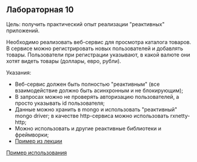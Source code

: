 ## Лабораторная 10

Цель: получить практический опыт реализации "реактивных" приложений.

Необходимо реализовать веб-сервис для просмотра каталога товаров. В сервисе можно
регистрировать новых пользователей и добавлять товары. Пользователи при регистрации 
указывают, в какой валюте они хотят видеть товары (доллары, евро, рубли).

Указания:
* Веб-сервис должен быть полностью "реактивным" (все взаимодействие должно быть асинхронным и не блокирующим);
* В запросах можно не проверять авторизацию пользователей, а просто указывать id пользователя;
* Данные можно хранить в mongo и использовать "реактивный" mongo driver; в качестве http-сервиса можно использовать rxnetty-http;
* Можно использовать и другие реактивные библиотеки и фреймворки;
* [Пример из лекции](https://github.com/akirakozov/software-design/tree/master/java/rxjava)

[Пример использования](example/example.md)